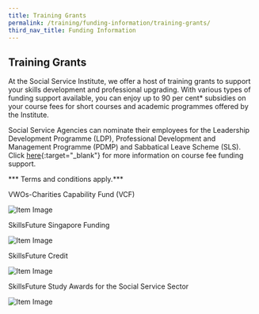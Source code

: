 ```yaml
---
title: Training Grants
permalink: /training/funding-information/training-grants/
third_nav_title: Funding Information
---
```


## Training Grants

At the Social Service Institute, we offer a host of training grants to support your skills development and professional upgrading. With various types of funding support available, you can enjoy up to 90 per cent* subsidies on your course fees for short courses and academic programmes offered by the Institute.  
  
Social Service Agencies can nominate their employees for the Leadership Development Programme (LDP), Professional Development and Management Programme (PDMP) and Sabbatical Leave Scheme (SLS). Click [here](https://www.ncss.gov.sg/Social-Service-Careers/Professional-Development/About-Professional-Development){:target="_blank"} for more information on course fee funding support.  
  
*** Terms and conditions apply.***

[](https://www.ssi.sg/Training-(1)/Training-Grants/VWOs-Charities-Capability-Fund-(VCF))

VWOs-Charities Capability Fund (VCF)

![Item Image](https://www.ssi.sg/SSI/media/SSI-Media-Library/Training%20Grants/VCF-funding.jpg?ext=.jpg)

[](https://www.ssi.sg/Training-(1)/Training-Grants/SkillsFuture-Singapore-Funding)

SkillsFuture Singapore Funding

![Item Image](https://www.ssi.sg/SSI/media/SSI-Media-Library/Training%20Grants/skillsfuture-funding.jpg?ext=.jpg)

[](https://www.ssi.sg/Training-(1)/Training-Grants/SkillsFuture-Credit)

SkillsFuture Credit

![Item Image](https://www.ssi.sg/SSI/media/SSI-Media-Library/Training%20Grants/skillsfuture-credit.jpg?ext=.jpg)

[](https://www.ssi.sg/Training-(1)/Training-Grants/SkillsFuture-Study-Awards-for-the-Social-Service-S)

SkillsFuture Study Awards for the Social Service Sector

![Item Image](https://www.ssi.sg/SSI/media/SSI-Media-Library/Training%20Grants/skillsfuture-studyawards.jpg?ext=.jpg)
